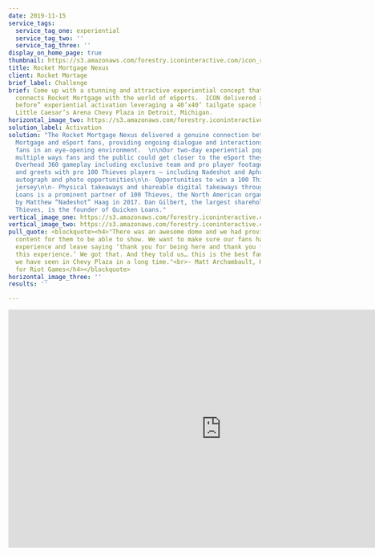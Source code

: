 ```yaml
---
date: 2019-11-15
service_tags:
  service_tag_one: experiential
  service_tag_two: ''
  service_tag_three: ''
display_on_home_page: true
thumbnail: https://s3.amazonaws.com/forestry.iconinteractive.com/icon_rocket_mortgage_small_right.jpg
title: Rocket Mortgage Nexus
client: Rocket Mortage
brief_label: Challenge
brief: Come up with a stunning and attractive experiential concept that authentically
  connects Rocket Mortgage with the world of eSports.  ICON delivered a “never seen
  before” experiential activation leveraging a 40’x40’ tailgate space located in the
  Little Caesar’s Arena Chevy Plaza in Detroit, Michigan.
horizontal_image_two: https://s3.amazonaws.com/forestry.iconinteractive.com/icon_rocket_mortgage_small_left.jpg
solution_label: Activation
solution: "The Rocket Mortgage Nexus delivered a genuine connection between Rocket
  Mortgage and eSport fans, providing ongoing dialogue and interactions while entertaining
  fans in an eye-opening environment.  \n\nOur two-day experiential pop-up featured
  multiple ways fans and the public could get closer to the eSport they love, including:\n\n-
  Overhead 360 gameplay including exclusive team and pro player footage \n\n- Meet
  and greets with pro 100 Thieves players – including Nadeshot and Aphromoo – provided
  autograph and photo opportunities\n\n- Opportunities to win a 100 Thieves autographed
  jersey\n\n- Physical takeaways and shareable digital takeaways throughout the dome\n\nQuicken
  Loans is a prominent partner of 100 Thieves, the North American organization founded
  by Matthew “Nadeshot” Haag in 2017. Dan Gilbert, the largest shareholder in 100
  Thieves, is the founder of Quicken Loans."
vertical_image_one: https://s3.amazonaws.com/forestry.iconinteractive.com/icon_rocket_mortgage_tall_left.jpg
vertical_image_two: https://s3.amazonaws.com/forestry.iconinteractive.com/icon_rocket_mortgage_tall_right.jpg
pull_quote: <blockquote><h4>"There was an awesome dome and we had provided some Rift
  content for them to be able to show. We want to make sure our fans have a great
  experience and leave saying ‘thank you for being here and thank you for creating
  this experience.’ We got that. And they told us… this is the best fan day activation
  we have seen in Chevy Plaza in a long time."<br>- Matt Archambault, Head of NA Partnerships
  for Riot Games</h4></blockquote>
horizontal_image_three: ''
results: ''

---
```

<iframe src="https://www.facebook.com/plugins/video.php?href=https%3A%2F%2Fwww.facebook.com%2Ficoninteractive%2Fvideos%2F841727376222383%2F&show_text=0&width=850" width="850" height="475" style="border:none;overflow:hidden" scrolling="no" frameborder="0" allowTransparency="true" allowFullScreen="true"></iframe>
